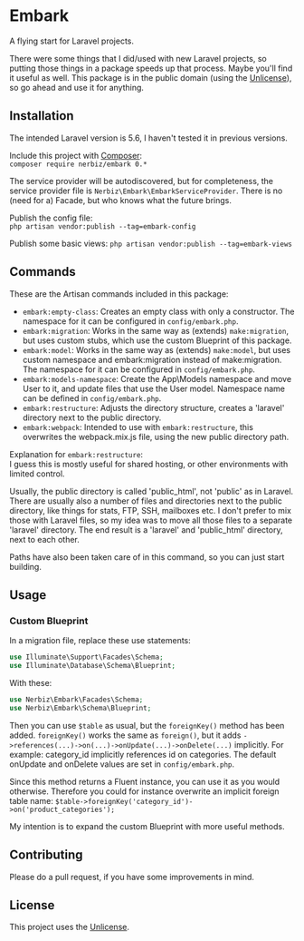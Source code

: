 # Embark

A flying start for Laravel projects.

There were some things that I did/used with new Laravel projects, so putting those things in a package speeds up that process. Maybe you'll find it useful as well. This package is in the public domain (using the [Unlicense](http://unlicense.org/)), so go ahead and use it for anything.

## Installation

The intended Laravel version is 5.6, I haven't tested it in previous versions.

Include this project with [Composer](https://getcomposer.org/):  
```composer require nerbiz/embark 0.*```

The service provider will be autodiscovered, but for completeness, the service provider file is `Nerbiz\Embark\EmbarkServiceProvider`. There is no (need for a) Facade, but who knows what the future brings.

Publish the config file:  
```php artisan vendor:publish --tag=embark-config```

Publish some basic views:
```php artisan vendor:publish --tag=embark-views```

## Commands

These are the Artisan commands included in this package:

* `embark:empty-class`: Creates an empty class with only a constructor. The namespace for it can be configured in `config/embark.php`.
* `embark:migration`: Works in the same way as (extends) `make:migration`, but uses custom stubs, which use the custom Blueprint of this package.
* `embark:model`: Works in the same way as (extends) `make:model`, but uses custom namespace and embark:migration instead of make:migration. The namespace for it can be configured in `config/embark.php`.
* `embark:models-namespace`: Create the App\Models namespace and move User to it, and update files that use the User model. Namespace name can be defined in `config/embark.php`.
* `embark:restructure`: Adjusts the directory structure, creates a 'laravel' directory next to the public directory.
* `embark:webpack`: Intended to use with `embark:restructure`, this overwrites the webpack.mix.js file, using the new public directory path.

Explanation for `embark:restructure`:  
I guess this is mostly useful for shared hosting, or other environments with limited control.

Usually, the public directory is called 'public_html', not 'public' as in Laravel. There are usually also a number of files and directories next to the public directory, like things for stats, FTP, SSH, mailboxes etc. I don't prefer to mix those with Laravel files, so my idea was to move all those files to a separate 'laravel' directory. The end result is a 'laravel' and 'public_html' directory, next to each other.

Paths have also been taken care of in this command, so you can just start building.

## Usage

### Custom Blueprint

In a migration file, replace these use statements:
```php
use Illuminate\Support\Facades\Schema;
use Illuminate\Database\Schema\Blueprint;
```
With these:
```php
use Nerbiz\Embark\Facades\Schema;
use Nerbiz\Embark\Schema\Blueprint;
```

Then you can use `$table` as usual, but the `foreignKey()` method has been added.
`foreignKey()` works the same as `foreign()`, but it adds `->references(...)->on(...)->onUpdate(...)->onDelete(...)` implicitly. For example: category_id implicitly references id on categories. The default onUpdate and onDelete values are set in `config/embark.php`.

Since this method returns a Fluent instance, you can use it as you would otherwise. Therefore you could for instance overwrite an implicit foreign table name: `$table->foreignKey('category_id')->on('product_categories');`

My intention is to expand the custom Blueprint with more useful methods.

## Contributing

Please do a pull request, if you have some improvements in mind.

## License

This project uses the [Unlicense](http://unlicense.org/).
